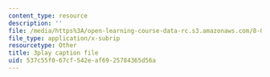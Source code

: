 ```yaml
---
content_type: resource
description: ''
file: /media/https%3A/open-learning-course-data-rc.s3.amazonaws.com/8-04-quantum-physics-i-spring-2013/537c55f067cf542eaf6925784365d56a_cFPnLqEms5k.vtt
file_type: application/x-subrip
resourcetype: Other
title: 3play caption file
uid: 537c55f0-67cf-542e-af69-25784365d56a
---
```

